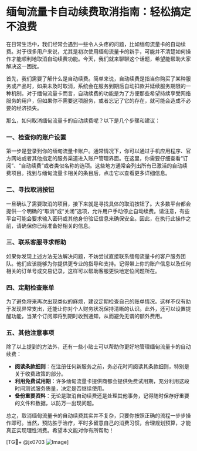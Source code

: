 # 缅甸流量卡自动续费取消指南：轻松搞定不浪费

在日常生活中，我们经常会遇到一些令人头疼的问题，比如缅甸流量卡的自动续费。对于很多用户来说，尤其是初次使用缅甸流量卡的新手，可能并不清楚如何操作才能顺利地取消自动续费功能。今天，我们就来聊聊这个话题，希望能帮助大家解决这一困扰。

首先，我们需要了解什么是自动续费。简单来说，自动续费是指当你购买了某种服务或产品时，如果未及时取消，系统会在服务到期后自动扣款并延续服务期限的一种机制。对于缅甸流量卡而言，自动续费的功能是为了方便那些希望持续享受网络服务的用户，但如果你不需要这项服务，或者忘记了它的存在，就可能会造成不必要的经济损失。

那么，如何取消缅甸流量卡的自动续费呢？以下是几个步骤和建议：

### 一、检查你的账户设置

第一步是登录到你的缅甸流量卡账户。通常情况下，你可以通过手机应用程序、官方网站或者其他指定的服务渠道进入账户管理界面。在这里，你需要仔细查看“订阅”、“自动续费”或者类似名称的选项。这些地方通常会列出所有已激活的自动续费项目。找到与缅甸流量卡相关的条目后，点击它以查看更多详细信息。

### 二、寻找取消按钮

一旦确认了需要取消的项目，接下来就是寻找具体的取消按钮了。大多数平台都会提供一个明确的“取消”或“关闭”选项，允许用户手动停止自动续费。请注意，有些平台可能会要求输入密码或其他身份验证信息来确保安全。因此，在执行此操作之前，请确保你已经准备好相关的信息。

### 三、联系客服寻求帮助

如果你发现上述方法无法解决问题，不妨尝试直接联系缅甸流量卡的客户服务团队。他们应该能够为你提供更专业的指导和支持。记得带上你的账户信息以及任何相关的订单号或交易记录，这样可以帮助客服更快地定位问题所在。

### 四、定期检查账单

为了避免将来再次出现类似的麻烦，建议定期检查自己的账单情况。这样不仅有助于发现异常支出，还能让你对个人财务状况保持清晰的认识。此外，还可以设置提醒功能，当某个订阅即将到期时收到通知，从而避免无谓的额外费用。

### 五、其他注意事项

除了以上提到的方法外，还有一些小贴士可以帮助你更好地管理缅甸流量卡的自动续费：

- **阅读条款细则**：在注册任何新服务之前，务必花时间阅读其条款细则，特别是关于收费政策的部分。
- **利用免费试用期**：许多缅甸流量卡提供商都会提供免费试用期，充分利用这段时间测试服务质量，决定是否继续使用。
- **备份重要资料**：无论是取消自动续费还是处理其他事务，记得随时保存好重要的文件和数据，以防万一出现问题。

总之，取消缅甸流量卡的自动续费其实并不复杂，只要你按照正确的流程一步步操作即可。当然，预防胜于治疗，平时多留意自己的消费习惯，合理规划预算，才能真正实现理性消费。希望本文能对你有所帮助！

[TG💪+ @jx0703 ![Image](https://github.com/user-attachments/assets/dbca1d08-cadb-493c-b0ec-ad6f7a83f270)]